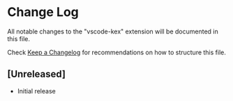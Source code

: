 # Change Log

All notable changes to the "vscode-kex" extension will be documented in this file.

Check [Keep a Changelog](http://keepachangelog.com/) for recommendations on how to structure this file.

## [Unreleased]

- Initial release